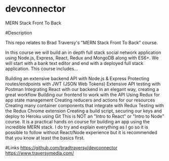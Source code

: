 # devconnector
MERN Stack Front To Back

#Description

This repo relates to Brad Traversy's  "MERN Stack Front To Back" course. 

In this course we will build an in depth full stack social network application using Node.js, Express, React, Redux and MongoDB along with ES6+. We will start with a bank text editor and end with a deployed full stack application. This course includes...

Building an extensive backend API with Node.js & Express
Protecting routes/endpoints with JWT (JSON Web Tokens)
Extensive API testing with Postman
Integrating React with our backend in an elegant way, creating a great workflow
Building our frontend to work with the API
Using Redux for app state management
Creating reducers and actions for our resources
Creating many container components that integrate with Redux
Testing with the Redux Chrome extension
Creating a build script, securing our keys and deploy to Heroku using Git
This is NOT an "Intro to React" or "Intro to Node" course. It is a practical hands on course for building an app using the incredible MERN stack. I do try and explain everything as I go so it is possible to follow without React/Node experience but it is recommended that you know at least the basics first.


#Links
https://github.com/bradtraversy/devconnector
https://www.traversymedia.com/
